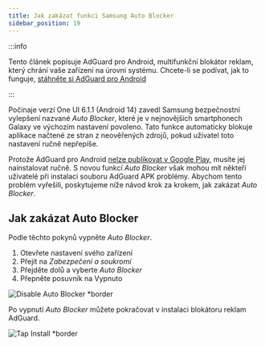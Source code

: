 ```yaml
---
title: Jak zakázat funkci Samsung Auto Blocker
sidebar_position: 19
---
```


:::info

Tento článek popisuje AdGuard pro Android, multifunkční blokátor reklam, který chrání vaše zařízení na úrovni systému. Chcete-li se podívat, jak to funguje, [stáhněte si AdGuard pro Android](https://agrd.io/download-kb-adblock)

:::

Počínaje verzí One UI 6.1.1 (Android 14) zavedl Samsung bezpečnostní vylepšení nazvané _Auto Blocker_, které je v nejnovějších smartphonech Galaxy ve výchozím nastavení povoleno. Tato funkce automaticky blokuje aplikace načtené ze stran z neověřených zdrojů, pokud uživatel toto nastavení ručně nepřepíše.

Protože AdGuard pro Android [nelze publikovat v Google Play](https://adguard.com/en/blog/adguard-google-play-removal.html), musíte jej nainstalovat ručně. S novou funkcí _Auto Blocker_ však mohou mít někteří uživatelé při instalaci souboru AdGuard APK problémy. Abychom tento problém vyřešili, poskytujeme níže návod krok za krokem, jak zakázat _Auto Blocker_.

## Jak zakázat Auto Blocker

Podle těchto pokynů vypněte _Auto Blocker_.

1. Otevřete nastavení svého zařízení
2. Přejít na _Zabezpečení a soukromí_
3. Přejděte dolů a vyberte _Auto Blocker_
4. Přepněte posuvník na Vypnuto

![Disable Auto Blocker \*border](https://cdn.adtidy.org/content/kb/ad_blocker/android/solving_problems/auto-blocker/auto_blocker_en.png)

Po vypnutí _Auto Blocker_ můžete pokračovat v instalaci blokátoru reklam AdGuard.

![Tap Install \*border](https://cdn.adtidy.org/content/kb/ad_blocker/android/solving_problems/auto-blocker/install_en.png)
